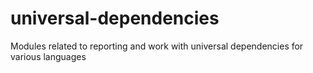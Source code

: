 # universal-dependencies
Modules related to reporting and work with universal dependencies for various languages
